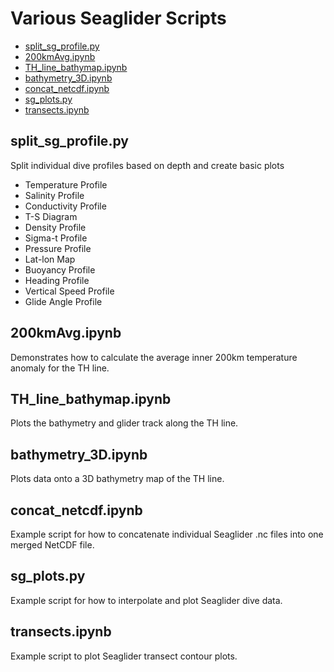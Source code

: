 # Various Seaglider Scripts
* [split_sg_profile.py](#split_sg_profilepy)
* [200kmAvg.ipynb](#200kmavgipynb)
* [TH_line_bathymap.ipynb](#th_line_bathymapipynb)
* [bathymetry_3D.ipynb](#bathymetry_3dipynb)
* [concat_netcdf.ipynb](#concat_netcdfipynb)
* [sg_plots.py](#sg_plotspy)
* [transects.ipynb](#transectsipynb)

## split_sg_profile.py ##
Split individual dive profiles based on depth and create basic plots
- Temperature Profile
- Salinity Profile
- Conductivity Profile
- T-S Diagram
- Density Profile
- Sigma-t Profile
- Pressure Profile
- Lat-lon Map
- Buoyancy Profile
- Heading Profile
- Vertical Speed Profile
- Glide Angle Profile

## 200kmAvg.ipynb ##
Demonstrates how to calculate the average inner 200km temperature anomaly for the TH line.

## TH_line_bathymap.ipynb ##
Plots the bathymetry and glider track along the TH line.

## bathymetry_3D.ipynb ## 
Plots data onto a 3D bathymetry map of the TH line.

## concat_netcdf.ipynb ##
Example script for how to concatenate individual Seaglider .nc files into one merged NetCDF file.

## sg_plots.py ##
Example script for how to interpolate and plot Seaglider dive data.

## transects.ipynb ##
Example script to plot Seaglider transect contour plots.
